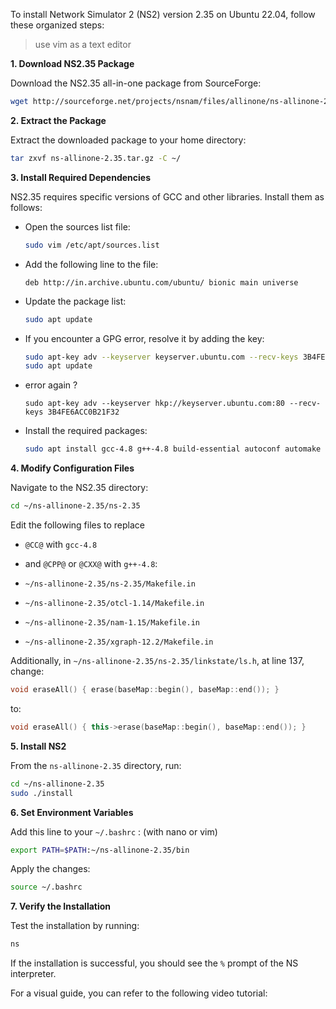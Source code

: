 To install Network Simulator 2 (NS2) version 2.35 on Ubuntu 22.04, follow these organized steps:

> use vim as a text editor

**1. Download NS2.35 Package**

Download the NS2.35 all-in-one package from SourceForge:

```bash
wget http://sourceforge.net/projects/nsnam/files/allinone/ns-allinone-2.35/ns-allinone-2.35.tar.gz/download -O ns-allinone-2.35.tar.gz
```

**2. Extract the Package**

Extract the downloaded package to your home directory:

```bash
tar zxvf ns-allinone-2.35.tar.gz -C ~/
```

**3. Install Required Dependencies**

NS2.35 requires specific versions of GCC and other libraries. Install them as follows:

- Open the sources list file:

  ```bash
  sudo vim /etc/apt/sources.list
  ```

- Add the following line to the file:

  ```
  deb http://in.archive.ubuntu.com/ubuntu/ bionic main universe
  ```

- Update the package list:

  ```bash
  sudo apt update
  ```

- If you encounter a GPG error, resolve it by adding the key:

  ```bash
  sudo apt-key adv --keyserver keyserver.ubuntu.com --recv-keys 3B4FE6ACC0B21F32
  sudo apt update
  ```

- error again ?
  
  ```
  sudo apt-key adv --keyserver hkp://keyserver.ubuntu.com:80 --recv-keys 3B4FE6ACC0B21F32
  ```
  

- Install the required packages:

  ```bash
  sudo apt install gcc-4.8 g++-4.8 build-essential autoconf automake libxmu-dev gawk
  ```

**4. Modify Configuration Files**

Navigate to the NS2.35 directory:

```bash
cd ~/ns-allinone-2.35/ns-2.35
```

Edit the following files to replace 
  - `@CC@` with `gcc-4.8` 
  - and `@CPP@` or `@CXX@` with `g++-4.8`:

- `~/ns-allinone-2.35/ns-2.35/Makefile.in`
- `~/ns-allinone-2.35/otcl-1.14/Makefile.in`
- `~/ns-allinone-2.35/nam-1.15/Makefile.in`
- `~/ns-allinone-2.35/xgraph-12.2/Makefile.in`

Additionally, in `~/ns-allinone-2.35/ns-2.35/linkstate/ls.h`, at line 137, change:

```cpp
void eraseAll() { erase(baseMap::begin(), baseMap::end()); }
```

to:

```cpp
void eraseAll() { this->erase(baseMap::begin(), baseMap::end()); }
```

**5. Install NS2**

From the `ns-allinone-2.35` directory, run:

```bash
cd ~/ns-allinone-2.35
sudo ./install
```

**6. Set Environment Variables**

Add this line to your `~/.bashrc` : (with nano or vim)

```bash
export PATH=$PATH:~/ns-allinone-2.35/bin
```

Apply the changes:

```bash
source ~/.bashrc
```

**7. Verify the Installation**

Test the installation by running:

```bash
ns
```

If the installation is successful, you should see the `%` prompt of the NS interpreter.

For a visual guide, you can refer to the following video tutorial:

 
